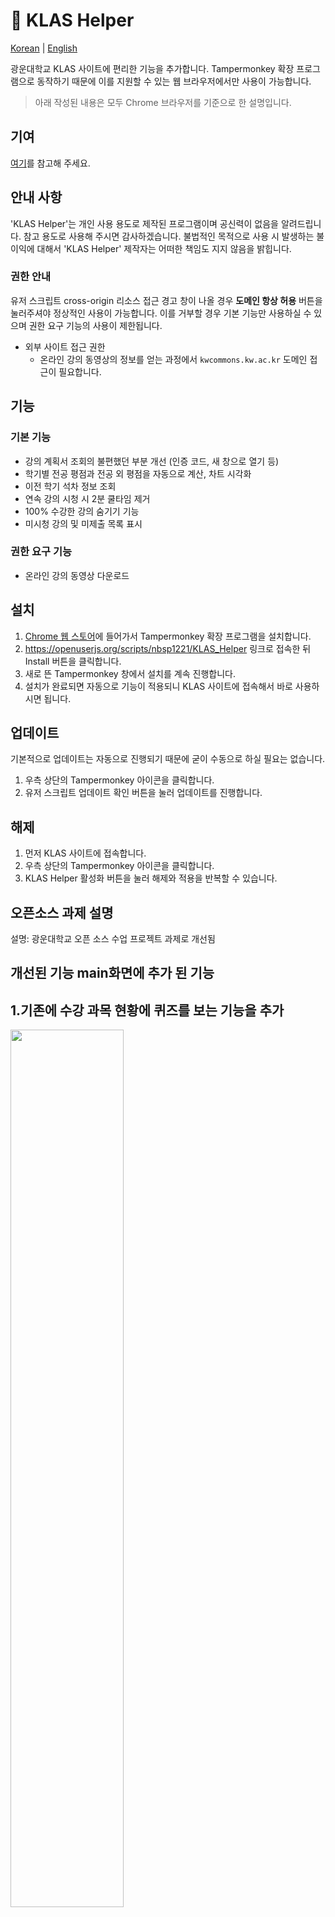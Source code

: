 # 🎠 KLAS Helper

[Korean](https://github.com/nbsp1221/klas-helper) | [English](https://github.com/nbsp1221/klas-helper/blob/master/README-EN.md)

광운대학교 KLAS 사이트에 편리한 기능을 추가합니다. Tampermonkey 확장 프로그램으로 동작하기 때문에 이를 지원할 수 있는 웹 브라우저에서만 사용이 가능합니다.

> 아래 작성된 내용은 모두 Chrome 브라우저를 기준으로 한 설명입니다.

## 기여

[여기](https://github.com/nbsp1221/klas-helper/blob/master/CONTRIBUTING.md)를 참고해 주세요.

## 안내 사항

'KLAS Helper'는 개인 사용 용도로 제작된 프로그램이며 공신력이 없음을 알려드립니다. 참고 용도로 사용해 주시면 감사하겠습니다. 불법적인 목적으로 사용 시 발생하는 불이익에 대해서 'KLAS Helper' 제작자는 어떠한 책임도 지지 않음을 밝힙니다.

### 권한 안내

유저 스크립트 cross-origin 리소스 접근 경고 창이 나올 경우 **도메인 항상 허용** 버튼을 눌러주셔야 정상적인 사용이 가능합니다. 이를 거부할 경우 기본 기능만 사용하실 수 있으며 권한 요구 기능의 사용이 제한됩니다.

* 외부 사이트 접근 권한
  - 온라인 강의 동영상의 정보를 얻는 과정에서 `kwcommons.kw.ac.kr` 도메인 접근이 필요합니다.

## 기능

### 기본 기능

* 강의 계획서 조회의 불편했던 부분 개선 (인증 코드, 새 창으로 열기 등)
* 학기별 전공 평점과 전공 외 평점을 자동으로 계산, 차트 시각화
* 이전 학기 석차 정보 조회
* 연속 강의 시청 시 2분 쿨타임 제거 
* 100% 수강한 강의 숨기기 기능
* 미시청 강의 및 미제출 목록 표시 

### 권한 요구 기능

* 온라인 강의 동영상 다운로드

## 설치

1. [Chrome 웹 스토어](https://chrome.google.com/webstore/search/tampermonkey)에 들어가서 Tampermonkey 확장 프로그램을 설치합니다.
2. https://openuserjs.org/scripts/nbsp1221/KLAS_Helper 링크로 접속한 뒤 Install 버튼을 클릭합니다.
3. 새로 뜬 Tampermonkey 창에서 설치를 계속 진행합니다.
4. 설치가 완료되면 자동으로 기능이 적용되니 KLAS 사이트에 접속해서 바로 사용하시면 됩니다.

## 업데이트

기본적으로 업데이트는 자동으로 진행되기 때문에 굳이 수동으로 하실 필요는 없습니다.

1. 우측 상단의 Tampermonkey 아이콘을 클릭합니다.
2. 유저 스크립트 업데이트 확인 버튼을 눌러 업데이트를 진행합니다.

## 해제

1. 먼저 KLAS 사이트에 접속합니다.
2. 우측 상단의 Tampermonkey 아이콘을 클릭합니다.
3. KLAS Helper 활성화 버튼을 눌러 해제와 적용을 반복할 수 있습니다.

## 오픈소스 과제 설명 

설명: 광운대학교 오픈 소스 수업 프로젝트 과제로 개선됨

## 개선된 기능 main화면에 추가 된 기능  
   ## 1.기존에 수강 과목 현황에 퀴즈를 보는 기능을 추가
   <div>
    <img width="60%" src='http://drive.google.com/uc?export=view&id=1gzuKj7weikvuIlc5uUsHQSHPi_PPwT9R' /><br>
    <img width="60%" src='http://drive.google.com/uc?export=view&id=1qvN7s9fhwcOO4gBpW2A6h_oIQDlW3MVf' /><br>
   </div>
   
   ## 2.공지사항 버튼 구현
   <img width="60%" src='http://drive.google.com/uc?export=view&id=1e8uU9YLufknokxSNOoRP_LDj-Ua1BTp-' /><br>
   설명  
   1. 공지사항 버튼 : 클락하면 공지사항 최상단에 올라온 공지 1개를 내가 수강한 과목별로 렌더링함, 한 번 더 클릭하면 끌 수 있음
   2. 올아온 공지개수 : 최상단에 올라온 공지개수와 같은 날에 올라온 공지들을 포함하여 개수를 반환 ex)3개가 올라왔다면 3개가 뜸
   3. 날짜 : 최상단에 올라온 공지의 날짜를 렌더링
   4. 클릭기능 : 커서를 이용해서 날짜 공지개수 공지사항들을 클릭하면 각 과목별 공지사항으로 넘어감
   ## 3.학사일정 버튼 구현
   <img width="60%" src='http://drive.google.com/uc?export=view&id=1-XaVnD1hCHnFfvrhXCDJC-fe3U2ksk9p' /><br>
   설명 
   1. 학사일정 버튼 : 클릭하면 최상단에 요번 달 학사일정 정보가 전달 됨, 한 번 더 클릭하면 끌 수 있음
   2. 올라온 학사 공지 : 요번 달 학사 공지가 업로드 됨
   3. 날짜 : 오늘의 날짜가 업로드 됨
   4. 클릭기능 : [학사일정]을 클릭하면 학교 홈페이지 학사일정으로 넘어가짐
   ## 4.메모 버튼 구현
   메모 버튼 화면<br>
   <img width="60%" src='http://drive.google.com/uc?export=view&id=1LbEq9-eKC35iBt7sooWFx3ZX-Rd5Zz4c' /><br><br>
   파일 쓰고 다운 받음<br>
   <img width="30%" src='http://drive.google.com/uc?export=view&id=18tW7ox3IzJE-KgprTUsnaS6flbZVA-aY' /><br><br>
   업로드 버튼을 누르고 다시 업로드<br><
   <img width="50%" src='http://drive.google.com/uc?export=view&id=1VRXTVA-Yd08e2GU6IU21iHRhK6JX8fYX' /><br><br>
   메모창에 업로드한 파일 프린트<br>
   <img width="60%" src='http://drive.google.com/uc?export=view&id=1gjb0NUtwgxMfVrEEGQz5RY8qM8PyzCzz' /><br><br>
   설명 
   1. 메모 버튼 : 말 그대로 메모 할 수 있는 기능 홈에서만 사용가능, 한 번 더 클릭학면 끌 수 있음
   2. 입력 및 다운 기능 : 메모칸에 입력을 하면 텍스트 파일로 다운 받을 수 있음
   3. 출력 및 업로드 기능 : 내가 쓴 텍스트 파일을 업로드 시켜서 메모 창에 출력 시킬 수 있음
   4. 주의사항 : 메모 버튼을 클릭하면 그 전에 썼던 정보가 남아있지 않음(사용했으면 다운 받길 권고)
   ## 5.과대 홈페이지 버튼 :
   <img width="60%" src='http://drive.google.com/uc?export=view&id=1DfVeokOnYRFvDL8_ny3gPePtatpTxx--' /><br>
   설명 
   1. 과대 버튼 : 클릭하면 과대 박스가 뜨면서 그 버튼을 누르면 각 과대 홈페이지로 갈 수 있음, 한 번 더 클릭하면 끌 수 있음
   
## 개선된 기능 강의 홈에 추가된 기능
   ## 1.강의 홈 강의 숨기기 on/off
   <img width="60%"src='http://drive.google.com/uc?export=view&id=13DRzcjRd5jTYfSHAdw_CVnQytOsVBi9U' /><br>
   설명
   1. 기존 불편했던 점 : 기존에 다 들었던 강의만 지워지고 퀴즈나 과제가 남아 결국 아래로 내려야하는 불편함
   2. 개선 : 다들은 강의가 살아지는 것과 더불어 나머지 퀴즈 과제 기타 등을 모두 지움
   ## 2.강의 역순배열 on/off
   <img width="60%" src='http://drive.google.com/uc?export=view&id=1xDimXWEF04j9VmkGLnDWMHoLPtZd_ZwF' /><br>
   1. 새롭게 만듬 : 강의만 역순으로 배열
   ## 3.퀴즈,기타,과제 on/off
   <img width="60%" src='http://drive.google.com/uc?export=view&id=1kBo7TjpMbHGb5QHkT1mFFPXa5hzikDvh' /><br>
   1. 새롭게 만듬 : 달성하지 못한 퀴즈,기타,과제 만을 보여줌
   
  
